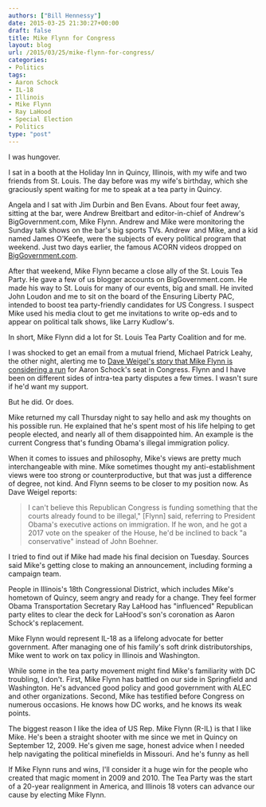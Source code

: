 ```yaml
---
authors: ["Bill Hennessy"]
date: 2015-03-25 21:30:27+00:00
draft: false
title: Mike Flynn for Congress
layout: blog
url: /2015/03/25/mike-flynn-for-congress/
categories:
- Politics
tags:
- Aaron Schock
- IL-18
- Illinois
- Mike Flynn
- Ray LaHood
- Special Election
- Politics
type: "post"
---
```


I was hungover.

I sat in a booth at the Holiday Inn in Quincy, Illinois, with my wife and two friends from St. Louis. The day before was my wife's birthday, which she graciously spent waiting for me to speak at a tea party in Quincy.

Angela and I sat with Jim Durbin and Ben Evans. About four feet away, sitting at the bar, were Andrew Breitbart and editor-in-chief of Andrew's BigGovernment.com, Mike Flynn. Andrew and Mike were monitoring the Sunday talk shows on the bar's big sports TVs. Andrew  and Mike, and a kid named James O'Keefe, were the subjects of every political program that weekend. Just two days earlier, the famous ACORN videos dropped on [BigGovernment.com](https://biggovernment.com).

After that weekend, Mike Flynn became a close ally of the St. Louis Tea Party. He gave a few of us blogger accounts on BigGovernment.com. He made his way to St. Louis for many of our events, big and small. He invited John Loudon and me to sit on the board of the Ensuring Liberty PAC, intended to boost tea party-friendly candidates for US Congress. I suspect Mike used his media clout to get me invitations to write op-eds and to appear on political talk shows, like Larry Kudlow's.

In short, Mike Flynn did a lot for St. Louis Tea Party Coalition and for me.

I was shocked to get an email from a mutual friend, Michael Patrick Leahy, the other night, alerting me to [Dave Weigel's story that Mike Flynn is considering a run](https://www.bloomberg.com/politics/articles/2015-03-19/the-conservative-media-warrior-who-may-run-for-aaron-schock-s-seat) for Aaron Schock's seat in Congress. Flynn and I have been on different sides of intra-tea party disputes a few times. I wasn't sure if he'd want my support.

But he did. Or does.

Mike returned my call Thursday night to say hello and ask my thoughts on his possible run. He explained that he's spent most of his life helping to get people elected, and nearly all of them disappointed him. An example is the current Congress that's funding Obama's illegal immigration policy.

When it comes to issues and philosophy, Mike's views are pretty much interchangeable with mine. Mike sometimes thought my anti-establishment views were too strong or counterproductive, but that was just a difference of degree, not kind. And Flynn seems to be closer to my position now. As Dave Weigel reports:



> I can't believe this Republican Congress is funding something that the courts already found to be illegal," [Flynn] said, referring to President Obama's executive actions on immigration. If he won, and he got a 2017 vote on the speaker of the House, he'd be inclined to back "a conservative" instead of John Boehner.



I tried to find out if Mike had made his final decision on Tuesday. Sources said Mike's getting close to making an announcement, including forming a campaign team.

People in Illinois's 18th Congressional District, which includes Mike's hometown of Quincy, seem angry and ready for a change. They feel former Obama Transportation Secretary Ray LaHood has "influenced" Republican party elites to clear the deck for LaHood's son's coronation as Aaron Schock's replacement.

Mike Flynn would represent IL-18 as a lifelong advocate for better government. After managing one of his family's soft drink distributorships, Mike went to work on tax policy in Illinois and Washington.

While some in the tea party movement might find Mike's familiarity with DC troubling, I don't. First, Mike Flynn has battled on our side in Springfield and Washington. He's advanced good policy and good government with ALEC and other organizations. Second, Mike has testified before Congress on numerous occasions. He knows how DC works, and he knows its weak points.

The biggest reason I like the idea of US Rep. Mike Flynn (R-IL) is that I like Mike. He's been a straight shooter with me since we met in Quincy on September 12, 2009. He's given me sage, honest advice when I needed help navigating the political minefields in Missouri. And he's funny as hell

If Mike Flynn runs and wins, I'll consider it a huge win for the people who created that magic moment in 2009 and 2010. The Tea Party was the start of a 20-year realignment in America, and Illinois 18 voters can advance our cause by electing Mike Flynn.





